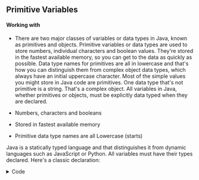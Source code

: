 
## Primitive Variables

#### Working with
- There are two major classes of variables or data types in Java, known as primitives and objects. Primitive variables or data types are used to store numbers, individual characters and boolean values. They're stored in the fastest available memory, so you can get to the data as quickly as possible. Data type names for primitives are all in lowercase and that's how you can distinguish them from complex object data types, which always have an initial uppercase character. Most of the simple values you might store in Java code are primitives.
One data type that's not primitive is a string. That's a complex object. All variables in Java, whether primitives or objects, must be explicitly data typed when they are declared.

- Numbers, characters and booleans
- Stored in fastest available memory
- Primitive data type names are all Lowercase (starts)

Java is a statically typed language and that distinguishes it from dynamic languages such as JavaScript or Python. All variables must have their types declared. Here's a classic declaration:

<details>
<summary>Code</summary>

```java:

int myVar = 5;
/*
int <-- Data type
myVar <-- Identifier
5 <-- Value
*/
```

</detials>

- Java naming conventions require that variable names or identifiers always start with an initial lowercase character. And then you can use camel case, using uppercase characters in the middle of the name to distinguish certain names. In fact, certain IDEs, including IntelliJ IDEA, know how to read camel cases. 

- Here are the primitive data types for numbers starting with the smallest amount of memory and going to the largest amount of memory:

|Data Type|Bits|Minimum|Maximmum|
|byte|8|-128|127|
|short|16|-32,768|32,767|
|int|32|-2,147,483,648|2,147,483,647|
|long|64|-9.22337E+18|9.22337E+18|

- All primitive values are signed, meaning that their ranges extend from negative to positive numbers. The byte data type stores eight bits of memory. Its minimum value is -128 and its maximum is positive 127. You also have short, int and long integers. Each of them takes an increasing amount of memory and has an increasing range. The most common of these data types that you'll see is the int. It's a 32-bit value and its range goes from -2 billion to positive 2 billion. If you need to store very large integers, you can use the long data type instead. There are two data types that you can use to store fractional values: float and double. Float is a 32-bit value and double is a 64-bit value.
Double values tend to be used most commonly. They give you the largest range and the highest level of precision.

##### Helper Class

|Data type|Helper Class|
|byte|Byte|
|short|Short|
|int|Integer|
|long|Long|
|float|Float|

- The name of the class always starts with an initial uppercase character and that's how you can distinguish the class name from the primitive data type name. The helper class for the short is Short, and the helper class for int is Integer; Long for long and Float for float.

- Each of the helper classes is a member of a package called java.lang.
- Are available to you always without you having to add any special declarations.

<details>
<summary>Code</summary>

```java:

double doubleValueExample = 160.5d ;
/*
double <-- Data type
doubleValueExample <-- Indetifier
160.5 <-- Value
d <-- This is saying that this value, which could be interpreted by the compiler as either a float or a double, is explicitly set as a double

*/

```

</detials>

- Double class has an intValue method, a floatValue and a toString method. toString is a special case.  All Java classes have a method named toString which is in charge of converting that object, whether it's a numeric or boolean or a more complex object to some sort of string. 
- The toString method of the Double helper class converts the double to a simple string value. All numeric primitives have default values and they always default to a value of zero.



#### BigDecimal currency values

- Using only double to operate a large amount of datas can give inprecise results. So BigDecimal was created to handle and solve this specific problem.
- To use BigDecimal you must import it from java.math
- You can follow the following steps:
 1. Converting the number into String
 2. Creating BigDecimal Variable
 3. Operate BigDecimal Variable


<details> 
<summary> Code </summary>

``` java:

import java.math.BigDecimal; // must import BigDecimal from java.math

public class Main {
    
    public static void main(String[] args) { //BigDecimal to take care of precise sums

        double value = .012;

        double input=0.763;

        String strInput = Double.toString(input); // converting input to str
        BigDecimal bigInput = new BigDecimal(strInput); // declaring BigDecimal value of input
        BigDecimal bigSum = bigInput.add(bigInput);  // Summing bigInput + bigInput
        System.out.println("Big Sum from input: " + bigSum.toString()); //outputting the sum of bigInput + bigInput from bigSum 


        String strValue = Double.toString(value); // converting value to str
        BigDecimal bigValue = new BigDecimal(strValue); // declaring BigDecimal value (bigValue) of variable value from strValue
        BigDecimal bSum = bigValue.add(bigInput); // adding bigValue + bigInput 
        System.out.println("Sum of Big Decimals: " + bSum.toString()); //outputting the sum of biugValue + bigInput 
 

    }

}

```

</details>

---

#### Converting numeric values

###### Widening the type - going to smaller type to larger type

- It's automatic, there is no risk of losing data.
- No special syntax requirement

<details> 
<summary> Code </summary>

```java:

public class Main { 

    public static void main(String[] args) {

        int intValue1 = 56;
        long longValue1 = intValue1;
        System.out.println("The Long Value is: " + longValue1);

    }

}


```

</details>

###### Narrowing the Type - going from larger type to smaller type

- It needs a special syntax [ typeAiming newVarName = (typeAiming) varOrigin ] ex: byte byteValue2 = (byte) intValue2;
- The number must be the in range size of the type you're aiming for. If the number is larger than the type aimed, you will lost data
- A double value as 3.99, if converted to integer it is going to lose the fractional numbers. Integers only handle the integer value, in this case the 3.

<details> 
<summary> Code </summary>

```java:

public class Main { 
    
    public static void main(String[] args) {
        
        int intValue1 = 56; // the number must be the in range size of the type you're aiming 
        int intValue2 = 1024; // if the number is larger than the type aimed, you will lost data
        
        byte byteValue1 = (byte) intValue1;
        byte byteValue2 = (byte) intValue2;

        System.out.println("The 1st byte Value is " + byteValue1);
        System.out.println("The 2nd byte Value is " + byteValue2);

    }

}


```

</details>

---

#### Using Mathematical Operators + Math Class

- Java supports the standard mathematical operators, and also supports more complex operators using the class called math as [ + (Addition), - (Subtraction), * (Multiplication), / (Division),  % (Remainder) ]
- The Type of the variables in the operation can make a big difference in the result:
 - If The two variables operate with the same type, it will return the same type. ex: int + int return int
 - If There are two different types of variables in the operation, it must return the widest type. ex: int + double return double
 - if you expect a fractional number, you can explicit one of the int values as double and must receive the double return into a double variable Ex. double result = (double) intValue / intValue2; it will return double into the double variable result.

<details> 
<summary> Code </summary>

```java:
public class Main {

    public static void main(String[] args) {

        int intValue1 = 56;
        int intValue2 = 42;

        int result1 = intValue1 + intValue2;
        System.out.println("Addition: " + result1);

        int result2 = intValue1 - intValue2;
        System.out.println("Subtraction: " + result2);
        
        int result3 = intValue1 * intValue2;
        System.out.println("Multiplication: " + result3);

        double result4 = (double) intValue1 / intValue2; //if you expect a fractional number, you can explicit one of the int values as double, and must receive the double return into a double variable. 
        System.out.println("Division: " + result4);

        int result5 = intValue1 % intValue2;
        System.out.println("Remainder: " + result5);

        
    }

}
```
###### output
Addition: 98
Subtraction: 14
Multiplication: 2352
Division: 1.3333333333333333
Remainder: 14

</details>

###### Math Class
- The Math class is a member of the Java.lang package, so you don't need any special imports or other notation to use it.
- Start with the word Math with the uppercase M, and then the method that you wanna use.
- Different methods returns different data types, depending of the kind of operation: [Math Class Documentation](https://docs.oracle.com/javase/8/docs/api/java/lang/Math.html)

<details> 
<summary> Code </summary>

```java:
double doubleValue = -3.9999;
long roundedValue = Math.round(doubleValue); //round a value, This function will return a long value.
double absValue = Math.abs(roundedValue); // Absolute value, it return absolute value
```
[Math Class Documentation](https://docs.oracle.com/javase/8/docs/api/java/lang/Math.html)

</details>

---

#### Boolean Values 

